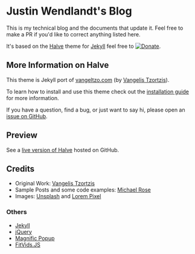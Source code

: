 # Justin Wendlandt's Blog

This is my technical blog and the documents that update it. Feel free to make a PR if you'd like to correct anything listed here. 

It's based on the [Halve](https://github.com/TaylanTatli/Halve) theme for [Jekyll](https://jekyllrb.com/) feel free to [![Donate](https://img.shields.io/badge/paypal-donate-blue.svg)](https://www.paypal.me/taylantatli/0usd).

## More Information on Halve

This theme is Jekyll port of [vangeltzo.com](http://vangeltzo.com/) (by [Vangelis Tzortzis](https://github.com/srekoble)).

To learn how to install and use this theme check out the [installation guide](https://taylantatli.github.io/Halve/halve-theme/) for more information.

If you have a question, find a bug, or just want to say hi, please open an [issue on GitHub](https://github.com/TaylanTatli/Halve/issues/new).

## Preview

See a [live version of Halve](http://taylantatli.github.io/Halve) hosted on GitHub.

## Credits

- Original Work: [Vangelis Tzortzis](https://github.com/srekoble)  
- Sample Posts and some code examples: [Michael Rose](https://github.com/mmistakes/)
- Images: [Unsplash](https://unsplash.com/) and [Lorem Pixel](http://lorempixel.com)

### Others

- [Jekyll](http://jekyllrb.com/)
- [jQuery](http://jquery.com/)
- [Magnific Popup](http://dimsemenov.com/plugins/magnific-popup/)
- [FitVids.JS](http://fitvidsjs.com/)
